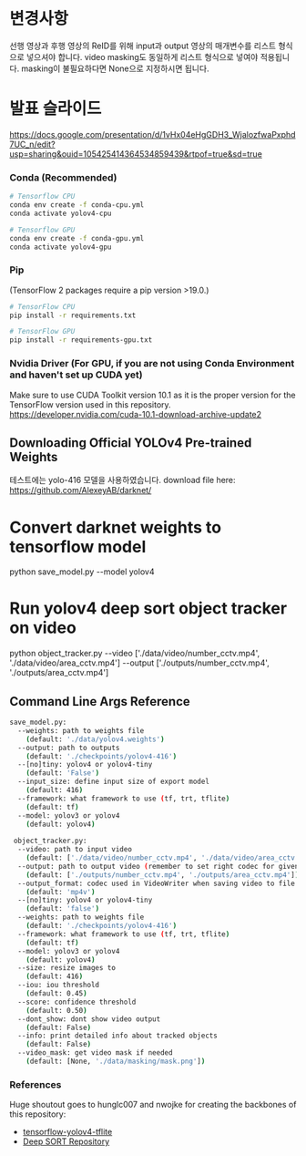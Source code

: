 # 변경사항
선행 영상과 후행 영상의 ReID를 위해 input과 output 영상의 매개변수를 리스트 형식으로 넣으셔야 합니다.
video masking도 동일하게 리스트 형식으로 넣여야 적용됩니다. masking이 불필요하다면 None으로 지정하시면 됩니다.


# 발표 슬라이드
https://docs.google.com/presentation/d/1vHx04eHgGDH3_WjalozfwaPxphd7UC_n/edit?usp=sharing&ouid=105425414364534859439&rtpof=true&sd=true


### Conda (Recommended)

```bash
# Tensorflow CPU
conda env create -f conda-cpu.yml
conda activate yolov4-cpu

# Tensorflow GPU
conda env create -f conda-gpu.yml
conda activate yolov4-gpu
```

### Pip
(TensorFlow 2 packages require a pip version >19.0.)
```bash
# TensorFlow CPU
pip install -r requirements.txt

# TensorFlow GPU
pip install -r requirements-gpu.txt
```
### Nvidia Driver (For GPU, if you are not using Conda Environment and haven't set up CUDA yet)
Make sure to use CUDA Toolkit version 10.1 as it is the proper version for the TensorFlow version used in this repository.
https://developer.nvidia.com/cuda-10.1-download-archive-update2

## Downloading Official YOLOv4 Pre-trained Weights
테스트에는 yolo-416 모델을 사용하였습니다.
download file here: https://github.com/AlexeyAB/darknet/

# Convert darknet weights to tensorflow model
python save_model.py --model yolov4 

# Run yolov4 deep sort object tracker on video
python object_tracker.py --video ['./data/video/number_cctv.mp4', './data/video/area_cctv.mp4'] --output ['./outputs/number_cctv.mp4', './outputs/area_cctv.mp4']

## Command Line Args Reference

```bash
save_model.py:
  --weights: path to weights file
    (default: './data/yolov4.weights')
  --output: path to outputs
    (default: './checkpoints/yolov4-416')
  --[no]tiny: yolov4 or yolov4-tiny
    (default: 'False')
  --input_size: define input size of export model
    (default: 416)
  --framework: what framework to use (tf, trt, tflite)
    (default: tf)
  --model: yolov3 or yolov4
    (default: yolov4)
    
 object_tracker.py:
  --video: path to input video
    (default: ['./data/video/number_cctv.mp4', './data/video/area_cctv.mp4'])
  --output: path to output video (remember to set right codec for given format. e.g. XVID for .avi)
    (default: ['./outputs/number_cctv.mp4', './outputs/area_cctv.mp4'])
  --output_format: codec used in VideoWriter when saving video to file
    (default: 'mp4v')
  --[no]tiny: yolov4 or yolov4-tiny
    (default: 'false')
  --weights: path to weights file
    (default: './checkpoints/yolov4-416')
  --framework: what framework to use (tf, trt, tflite)
    (default: tf)
  --model: yolov3 or yolov4
    (default: yolov4)
  --size: resize images to
    (default: 416)
  --iou: iou threshold
    (default: 0.45)
  --score: confidence threshold
    (default: 0.50)
  --dont_show: dont show video output
    (default: False)
  --info: print detailed info about tracked objects
    (default: False)
  --video_mask: get video mask if needed
    (default: [None, './data/masking/mask.png'])
```

### References  

   Huge shoutout goes to hunglc007 and nwojke for creating the backbones of this repository:
  * [tensorflow-yolov4-tflite](https://github.com/hunglc007/tensorflow-yolov4-tflite)
  * [Deep SORT Repository](https://github.com/nwojke/deep_sort)
